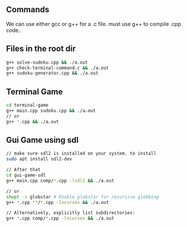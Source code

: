 ## Commands 

We can use either gcc or g++ for a .c file.  must use g++ to compile .cpp code..

## Files in the root dir
```bash
g++ solve-sudoku.cpp && ./a.out
g++ check-terminal-command.c && ./a.out
g++ sudoku-generator.cpp && ./a.out

```

## Terminal Game 
```bash
cd terminal-game
g++ main.cpp sudoku.cpp && ./a.out
// or
g++ *.cpp && ./a.out

```


## Gui Game using sdl

```bash
// make sure sdl2 is installed on your system. to install
sudo apt install sdl2-dev

// After that
cd gui-game-sdl
g++ main.cpp comp/*.cpp -lsdl2 && ./a.out

// or
shopt -s globstar # Enable globstar for recursive globbing
g++ *.cpp **/*.cpp -lncurses && ./a.out

// Alternatively, explicitly list subdirectories:
g++ *.cpp comp/*.cpp -lncurses && ./a.out

```
